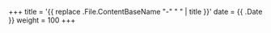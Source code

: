 +++
title = '{{ replace .File.ContentBaseName "-" " " | title }}'
date = {{ .Date }}
weight = 100
+++

